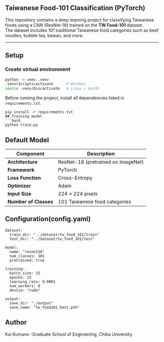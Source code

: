 ## Taiwanese Food-101 Classification (PyTorch)

This repository contains a deep learning project for classifying Taiwanese foods using a CNN (ResNet-18) trained on the **TW Food-101** dataset.  
The dataset includes 101 traditional Taiwanese food categories such as beef noodles, bubble tea, bawan, and more.

---

## Setup

### Create virtual environment
```bash
python -m venv .venv
.venv\Scripts\activate      # Windows
source .venv/bin/activate   # Linux / macOS
```

Before running the project, install all dependencies listed in `requirements.txt`.

```
pip install -r requirements.txt
## Training model
```bash
python train.py
```

## Default Model

| Component | Description |
|------------|-------------|
| **Architecture** | ResNet-18 (pretrained on ImageNet) |
| **Framework** | PyTorch |
| **Loss Function** | Cross-Entropy |
| **Optimizer** | Adam |
| **Input Size** | 224 × 224 pixels |
| **Number of Classes** | 101 Taiwanese food categories |


## Configuration(config.yaml)
```
dataset:
  train_dir: "../dataset/tw_food_101/train"
  test_dir: "../dataset/tw_food_101/test"

model:
  name: "resnet18"
  num_classes: 101
  pretrained: true

training:
  batch_size: 32
  epochs: 15
  learning_rate: 0.0001
  num_workers: 0
  device: "cuda"

output:
  save_dir: "./output"
  save_name: "tw_food101_best.pth"
```

## Author
Kai Kumano -Graduate School of Engineering, Chiba University










